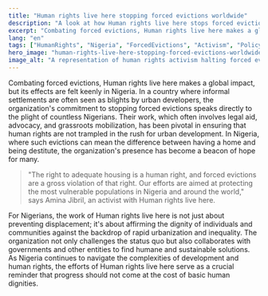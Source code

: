 ```yaml
---
title: "Human rights live here stopping forced evictions worldwide"
description: "A look at how Human rights live here stops forced evictions, impacting lives in Nigeria."
excerpt: "Combating forced evictions, Human rights live here makes a global impact."
lang: "en"
tags: ["HumanRights", "Nigeria", "ForcedEvictions", "Activism", "Policy"]
hero_image: "human-rights-live-here-stopping-forced-evictions-worldwide.png"
image_alt: "A representation of human rights activism halting forced evictions globally"
---
```


Combating forced evictions, Human rights live here makes a global impact, but its effects are felt keenly in Nigeria. In a country where informal settlements are often seen as blights by urban developers, the organization's commitment to stopping forced evictions speaks directly to the plight of countless Nigerians. Their work, which often involves legal aid, advocacy, and grassroots mobilization, has been pivotal in ensuring that human rights are not trampled in the rush for urban development. In Nigeria, where such evictions can mean the difference between having a home and being destitute, the organization's presence has become a beacon of hope for many.

> "The right to adequate housing is a human right, and forced evictions are a gross violation of that right. Our efforts are aimed at protecting the most vulnerable populations in Nigeria and around the world," says Amina Jibril, an activist with Human rights live here.

For Nigerians, the work of Human rights live here is not just about preventing displacement; it's about affirming the dignity of individuals and communities against the backdrop of rapid urbanization and inequality. The organization not only challenges the status quo but also collaborates with governments and other entities to find humane and sustainable solutions. As Nigeria continues to navigate the complexities of development and human rights, the efforts of Human rights live here serve as a crucial reminder that progress should not come at the cost of basic human dignities.